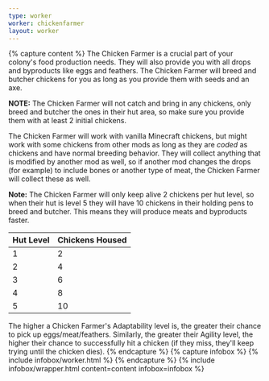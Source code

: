 ```yaml
---
type: worker
worker: chickenfarmer
layout: worker
---
```

{% capture content %}
The Chicken Farmer is a crucial part of your colony's food production needs. They will also provide you with all drops and byproducts like eggs and feathers. The Chicken Farmer will breed and butcher chickens for you as long as you provide them with seeds and an axe.

**NOTE:** The Chicken Farmer will not catch and bring in any chickens, only breed and butcher the ones in their hut area, so make sure you provide them with at least 2 initial chickens.

The Chicken Farmer will work with vanilla Minecraft chickens, but might work with some chickens from other mods as long as they are *coded* as chickens and have normal breeding behavior. They will collect anything that is modified by another mod as well, so if another mod changes the drops (for example) to include bones or another type of meat, the Chicken Farmer will collect these as well.

**Note:** The Chicken Farmer will only keep alive 2 chickens per hut level, so when their hut is level 5 they will have 10 chickens in their holding pens to breed and butcher. This means they will produce meats and byproducts faster.

| Hut Level | Chickens Housed |
| --------- | --------------- |
| 1         | 2               |
| 2         | 4               |
| 3         | 6               |
| 4         | 8               |
| 5         | 10              |

The higher a Chicken Farmer's Adaptability level is, the greater their chance to pick up eggs/meat/feathers. Similarly, the greater their Agility level, the higher their chance to successfully hit a chicken (if they miss, they'll keep trying until the chicken dies).
{% endcapture %}
{% capture infobox %}
{% include infobox/worker.html %}
{% endcapture %}
{% include infobox/wrapper.html content=content infobox=infobox %}
